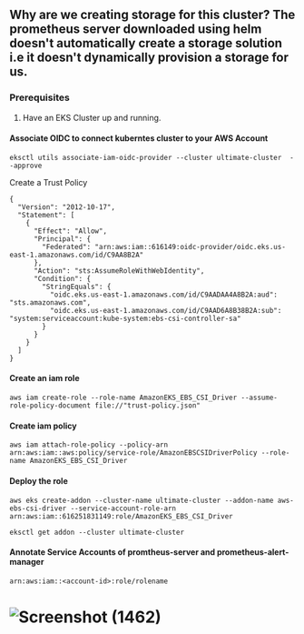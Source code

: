 ## Why are we creating storage for this cluster? The prometheus server downloaded using helm doesn't automatically create a storage solution i.e it doesn't dynamically provision a storage for us.

### Prerequisites
1. Have an EKS Cluster up and running.



#### Associate OIDC to connect kuberntes cluster to your AWS Account

```
eksctl utils associate-iam-oidc-provider --cluster ultimate-cluster  --approve
```
Create a Trust Policy
```
{
  "Version": "2012-10-17",
  "Statement": [
    {
      "Effect": "Allow",
      "Principal": {
        "Federated": "arn:aws:iam::616149:oidc-provider/oidc.eks.us-east-1.amazonaws.com/id/C9AA8B2A"
      },
      "Action": "sts:AssumeRoleWithWebIdentity",
      "Condition": {
        "StringEquals": {
          "oidc.eks.us-east-1.amazonaws.com/id/C9AADAA4A8B2A:aud": "sts.amazonaws.com",
          "oidc.eks.us-east-1.amazonaws.com/id/C9AAD6A8B38B2A:sub": "system:serviceaccount:kube-system:ebs-csi-controller-sa"
        }
      }
    }
  ]
} 
```
#### Create an iam role
```
aws iam create-role --role-name AmazonEKS_EBS_CSI_Driver --assume-role-policy-document file://"trust-policy.json"
```
#### Create iam policy 
```
aws iam attach-role-policy --policy-arn arn:aws:iam::aws:policy/service-role/AmazonEBSCSIDriverPolicy --role-name AmazonEKS_EBS_CSI_Driver
```
#### Deploy the role
```
aws eks create-addon --cluster-name ultimate-cluster --addon-name aws-ebs-csi-driver --service-account-role-arn arn:aws:iam::616251831149:role/AmazonEKS_EBS_CSI_Driver
```
```
eksctl get addon --cluster ultimate-cluster 

```
#### Annotate Service Accounts of promtheus-server and prometheus-alert-manager 

```
arn:aws:iam::<account-id>:role/rolename
```


# ![Screenshot (1462)](https://github.com/satya19977/Event-Management-System-Using-Kubernetes/assets/108000447/1b8af8b0-ca33-48cb-baba-0bfbf5693f24)










